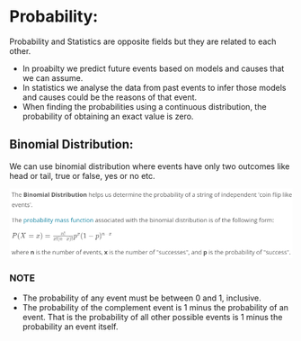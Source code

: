 # Probability:
Probability and Statistics are opposite fields but they are related to each other. 
* In proabilty we predict future events based on models and causes that we can assume.
* In statistics we analyse the data from past events to infer those models and causes could be the reasons of that event.
* When finding the probabilities using a continuous distribution, the probability of obtaining an exact value is zero.

## Binomial Distribution:
We can use binomial distribution where events have only two outcomes like head or tail, true or false, yes or no etc.

![Binomial](../Images/binomial.png)

### NOTE
- The probability of any event must be between 0 and 1, inclusive.
- The probability of the complement event is 1 minus the probability of an event. That is the probability of all other possible events is 1 minus the probability an event itself.
